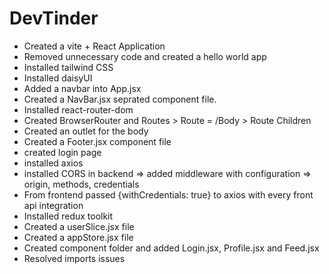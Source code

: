 # DevTinder

- Created a vite + React Application
- Removed unnecessary code and created a hello world app
- Installed tailwind CSS
- Installed daisyUI
- Added a navbar into App.jsx
- Created a NavBar.jsx seprated component file.
- Installed react-router-dom
- Created BrowserRouter and Routes > Route = /Body > Route Children  
- Created an outlet for the body
- Created a Footer.jsx component file
- created login page
- installed axios 
- installed CORS in backend => added middleware with configuration => origin, methods, credentials
- From frontend passed {withCredentials: true} to axios with every front api integration
- Installed redux toolkit
- Created a userSlice.jsx file
- Created a appStore.jsx file
- Created component folder and added Login.jsx, Profile.jsx and Feed.jsx
- Resolved imports issues 
